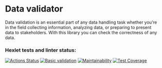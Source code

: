 <h1><b>Data validator</b></h1>
<p> Data validation is an essential part of any data handling task whether you’re in the field collecting information, analyzing data, or preparing to present data to stakeholders. With this library you can check the correctness of any data.</p>

### Hexlet tests and linter status:
[![Actions Status](https://github.com/rus-yanov/java-project-78/workflows/hexlet-check/badge.svg)](https://github.com/rus-yanov/java-project-78/actions)
[![Basic validation](https://github.com/rus-yanov/java-project-78/actions/workflows/validator-check.yml/badge.svg)](https://github.com/rus-yanov/java-project-78/actions/workflows/validator-check.yml)
[![Maintainability](https://api.codeclimate.com/v1/badges/09d9341787c30639a6eb/maintainability)](https://codeclimate.com/github/rus-yanov/java-project-78/maintainability)
[![Test Coverage](https://api.codeclimate.com/v1/badges/09d9341787c30639a6eb/test_coverage)](https://codeclimate.com/github/rus-yanov/java-project-78/test_coverage)
